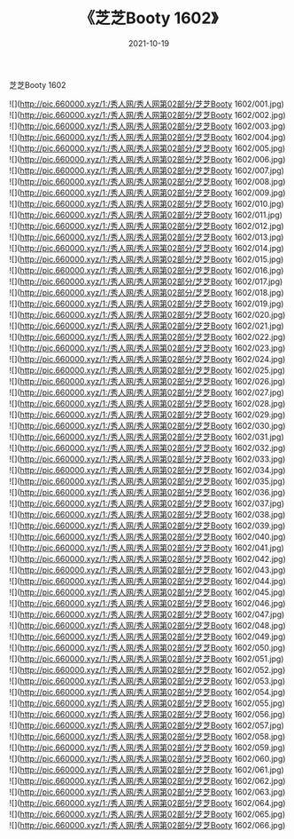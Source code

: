 ﻿---
layout: post
title:  《芝芝Booty 1602》
date:   2021-10-19
img: http://pic.660000.xyz/1:/秀人网/秀人网第02部分/芝芝Booty 1602/000.jpg
categories: [美女, 清纯, 唯美]
---

芝芝Booty 1602

  ![](http://pic.660000.xyz/1:/秀人网/秀人网第02部分/芝芝Booty 1602/001.jpg) <br> ![](http://pic.660000.xyz/1:/秀人网/秀人网第02部分/芝芝Booty 1602/002.jpg) <br> ![](http://pic.660000.xyz/1:/秀人网/秀人网第02部分/芝芝Booty 1602/003.jpg) <br> ![](http://pic.660000.xyz/1:/秀人网/秀人网第02部分/芝芝Booty 1602/004.jpg) <br> ![](http://pic.660000.xyz/1:/秀人网/秀人网第02部分/芝芝Booty 1602/005.jpg) <br> ![](http://pic.660000.xyz/1:/秀人网/秀人网第02部分/芝芝Booty 1602/006.jpg) <br> ![](http://pic.660000.xyz/1:/秀人网/秀人网第02部分/芝芝Booty 1602/007.jpg) <br> ![](http://pic.660000.xyz/1:/秀人网/秀人网第02部分/芝芝Booty 1602/008.jpg) <br> ![](http://pic.660000.xyz/1:/秀人网/秀人网第02部分/芝芝Booty 1602/009.jpg) <br> ![](http://pic.660000.xyz/1:/秀人网/秀人网第02部分/芝芝Booty 1602/010.jpg) <br> ![](http://pic.660000.xyz/1:/秀人网/秀人网第02部分/芝芝Booty 1602/011.jpg) <br> ![](http://pic.660000.xyz/1:/秀人网/秀人网第02部分/芝芝Booty 1602/012.jpg) <br> ![](http://pic.660000.xyz/1:/秀人网/秀人网第02部分/芝芝Booty 1602/013.jpg) <br> ![](http://pic.660000.xyz/1:/秀人网/秀人网第02部分/芝芝Booty 1602/014.jpg) <br> ![](http://pic.660000.xyz/1:/秀人网/秀人网第02部分/芝芝Booty 1602/015.jpg) <br> ![](http://pic.660000.xyz/1:/秀人网/秀人网第02部分/芝芝Booty 1602/016.jpg) <br> ![](http://pic.660000.xyz/1:/秀人网/秀人网第02部分/芝芝Booty 1602/017.jpg) <br> ![](http://pic.660000.xyz/1:/秀人网/秀人网第02部分/芝芝Booty 1602/018.jpg) <br> ![](http://pic.660000.xyz/1:/秀人网/秀人网第02部分/芝芝Booty 1602/019.jpg) <br> ![](http://pic.660000.xyz/1:/秀人网/秀人网第02部分/芝芝Booty 1602/020.jpg) <br> ![](http://pic.660000.xyz/1:/秀人网/秀人网第02部分/芝芝Booty 1602/021.jpg) <br> ![](http://pic.660000.xyz/1:/秀人网/秀人网第02部分/芝芝Booty 1602/022.jpg) <br> ![](http://pic.660000.xyz/1:/秀人网/秀人网第02部分/芝芝Booty 1602/023.jpg) <br> ![](http://pic.660000.xyz/1:/秀人网/秀人网第02部分/芝芝Booty 1602/024.jpg) <br> ![](http://pic.660000.xyz/1:/秀人网/秀人网第02部分/芝芝Booty 1602/025.jpg) <br> ![](http://pic.660000.xyz/1:/秀人网/秀人网第02部分/芝芝Booty 1602/026.jpg) <br> ![](http://pic.660000.xyz/1:/秀人网/秀人网第02部分/芝芝Booty 1602/027.jpg) <br> ![](http://pic.660000.xyz/1:/秀人网/秀人网第02部分/芝芝Booty 1602/028.jpg) <br> ![](http://pic.660000.xyz/1:/秀人网/秀人网第02部分/芝芝Booty 1602/029.jpg) <br> ![](http://pic.660000.xyz/1:/秀人网/秀人网第02部分/芝芝Booty 1602/030.jpg) <br> ![](http://pic.660000.xyz/1:/秀人网/秀人网第02部分/芝芝Booty 1602/031.jpg) <br> ![](http://pic.660000.xyz/1:/秀人网/秀人网第02部分/芝芝Booty 1602/032.jpg) <br> ![](http://pic.660000.xyz/1:/秀人网/秀人网第02部分/芝芝Booty 1602/033.jpg) <br> ![](http://pic.660000.xyz/1:/秀人网/秀人网第02部分/芝芝Booty 1602/034.jpg) <br> ![](http://pic.660000.xyz/1:/秀人网/秀人网第02部分/芝芝Booty 1602/035.jpg) <br> ![](http://pic.660000.xyz/1:/秀人网/秀人网第02部分/芝芝Booty 1602/036.jpg) <br> ![](http://pic.660000.xyz/1:/秀人网/秀人网第02部分/芝芝Booty 1602/037.jpg) <br> ![](http://pic.660000.xyz/1:/秀人网/秀人网第02部分/芝芝Booty 1602/038.jpg) <br> ![](http://pic.660000.xyz/1:/秀人网/秀人网第02部分/芝芝Booty 1602/039.jpg) <br> ![](http://pic.660000.xyz/1:/秀人网/秀人网第02部分/芝芝Booty 1602/040.jpg) <br> ![](http://pic.660000.xyz/1:/秀人网/秀人网第02部分/芝芝Booty 1602/041.jpg) <br> ![](http://pic.660000.xyz/1:/秀人网/秀人网第02部分/芝芝Booty 1602/042.jpg) <br> ![](http://pic.660000.xyz/1:/秀人网/秀人网第02部分/芝芝Booty 1602/043.jpg) <br> ![](http://pic.660000.xyz/1:/秀人网/秀人网第02部分/芝芝Booty 1602/044.jpg) <br> ![](http://pic.660000.xyz/1:/秀人网/秀人网第02部分/芝芝Booty 1602/045.jpg) <br> ![](http://pic.660000.xyz/1:/秀人网/秀人网第02部分/芝芝Booty 1602/046.jpg) <br> ![](http://pic.660000.xyz/1:/秀人网/秀人网第02部分/芝芝Booty 1602/047.jpg) <br> ![](http://pic.660000.xyz/1:/秀人网/秀人网第02部分/芝芝Booty 1602/048.jpg) <br> ![](http://pic.660000.xyz/1:/秀人网/秀人网第02部分/芝芝Booty 1602/049.jpg) <br> ![](http://pic.660000.xyz/1:/秀人网/秀人网第02部分/芝芝Booty 1602/050.jpg) <br> ![](http://pic.660000.xyz/1:/秀人网/秀人网第02部分/芝芝Booty 1602/051.jpg) <br> ![](http://pic.660000.xyz/1:/秀人网/秀人网第02部分/芝芝Booty 1602/052.jpg) <br> ![](http://pic.660000.xyz/1:/秀人网/秀人网第02部分/芝芝Booty 1602/053.jpg) <br> ![](http://pic.660000.xyz/1:/秀人网/秀人网第02部分/芝芝Booty 1602/054.jpg) <br> ![](http://pic.660000.xyz/1:/秀人网/秀人网第02部分/芝芝Booty 1602/055.jpg) <br> ![](http://pic.660000.xyz/1:/秀人网/秀人网第02部分/芝芝Booty 1602/056.jpg) <br> ![](http://pic.660000.xyz/1:/秀人网/秀人网第02部分/芝芝Booty 1602/057.jpg) <br> ![](http://pic.660000.xyz/1:/秀人网/秀人网第02部分/芝芝Booty 1602/058.jpg) <br> ![](http://pic.660000.xyz/1:/秀人网/秀人网第02部分/芝芝Booty 1602/059.jpg) <br> ![](http://pic.660000.xyz/1:/秀人网/秀人网第02部分/芝芝Booty 1602/060.jpg) <br> ![](http://pic.660000.xyz/1:/秀人网/秀人网第02部分/芝芝Booty 1602/061.jpg) <br> ![](http://pic.660000.xyz/1:/秀人网/秀人网第02部分/芝芝Booty 1602/062.jpg) <br> ![](http://pic.660000.xyz/1:/秀人网/秀人网第02部分/芝芝Booty 1602/063.jpg) <br> ![](http://pic.660000.xyz/1:/秀人网/秀人网第02部分/芝芝Booty 1602/064.jpg) <br> ![](http://pic.660000.xyz/1:/秀人网/秀人网第02部分/芝芝Booty 1602/065.jpg) <br> ![](http://pic.660000.xyz/1:/秀人网/秀人网第02部分/芝芝Booty 1602/066.jpg) <br>